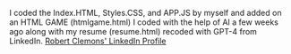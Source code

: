 I coded the Index.HTML, Styles.CSS, and APP.JS by myself and added on an HTML GAME (htmlgame.html) I coded with the help of AI a few weeks ago along with my resume (resume.html) recoded with GPT-4 from LinkedIn. <a href="https://www.linkedin.com/in/robert-clemons-rac/" target="_blank">Robert Clemons' LinkedIn Profile</a>

